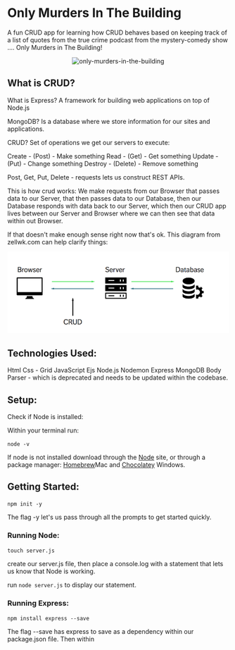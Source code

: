 # Only Murders In The Building

A fun CRUD app for learning how CRUD behaves based on keeping track of a list of quotes from the true crime podcast from the mystery-comedy show .... Only Murders in The Building!

<p align="center" width="800" height="600"><img src="https://user-images.githubusercontent.com/77818241/197258743-79020074-855f-43c3-9d6f-b625166799a1.gif" alt="only-murders-in-the-building"/></p> 

## What is CRUD?

What is Express?
A framework for building web applications on top of Node.js

MongoDB?
Is a database where we store information for our sites and applications.

CRUD?
Set of operations we get our servers to execute:

Create - (Post) - Make something
Read - (Get) - Get something
Update - (Put) - Change something
Destroy - (Delete) - Remove something

Post, Get, Put, Delete - requests lets us construct REST APIs.

This is how crud works:
We make requests from our Browser that passes data to our Server, that then passes data to our Database, then our Database responds with data back to our Server, which then our CRUD app lives between our Server and Browser where we can then see that data within out Browser. 

If that doesn't make enough sense right now that's ok. This diagram from zellwk.com can help clarify things: 

<img src="public/crud-diagram.png" alt="image of crud">

## Technologies Used:
Html
Css - Grid
JavaScript
Ejs
Node.js
Nodemon
Express
MongoDB
Body Parser - which is deprecated and needs to be updated within the codebase.

## Setup:

Check if Node is installed:

Within your terminal run:

```
node -v
```
If node is not installed download through the [Node](https://nodejs.org/en/) site, or through a package manager: [Homebrew](https://brew.sh/)Mac and [Chocolatey](https://chocolatey.org/) Windows.

## Getting Started:
```
npm init -y
```

The flag -y let's us pass through all the prompts to get started quickly.

### Running Node:
```
touch server.js
```

create our server.js file, then place a console.log with a statement that lets us know that Node is working. 

run ```node server.js``` to display our statement. 

### Running Express:
```
npm install express --save
```

The flag --save has express to save as a dependency within our package.json file. 
Then within 